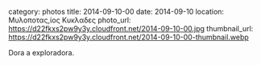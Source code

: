 category: photos 
title: 2014-09-10-00
date: 2014-09-10
location: Μυλοποτας,ίος Κυκλαδες
photo_url: https://d22fkxs2pw9y3y.cloudfront.net/2014-09-10-00.jpg
thumbnail_url: https://d22fkxs2pw9y3y.cloudfront.net/2014-09-10-00-thumbnail.webp

Dora a exploradora. 